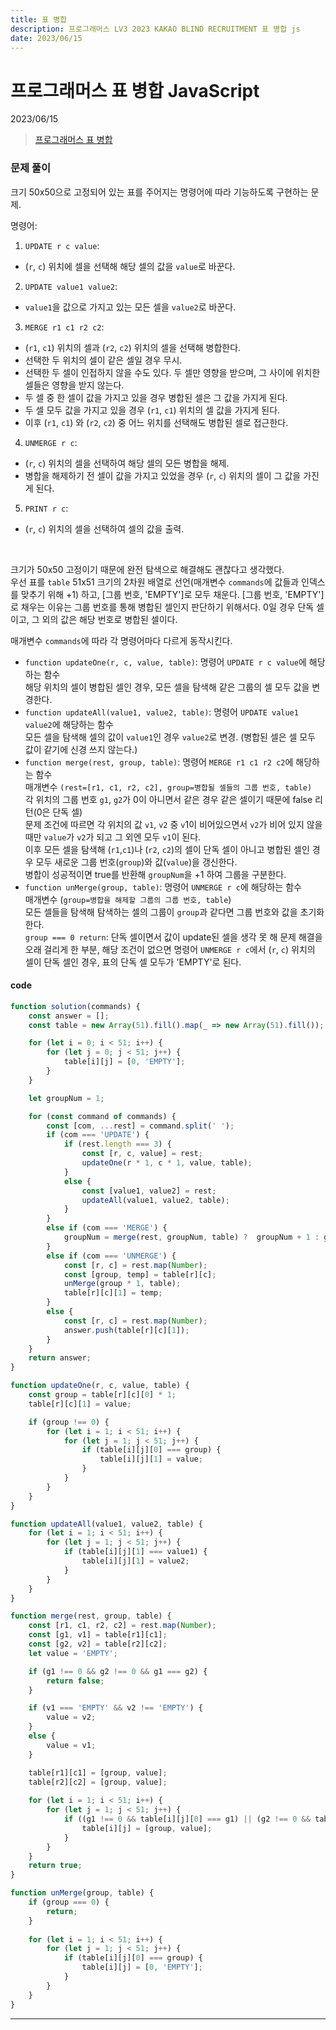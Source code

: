 ```yaml
---
title: 표 병합
description: 프로그래머스 LV3 2023 KAKAO BLIND RECRUITMENT 표 병합 js 
date: 2023/06/15
---
```


# 프로그래머스 표 병합 JavaScript
<div class="flex justify-end text-sm">2023/06/15</div>

> <a href="https://school.programmers.co.kr/learn/courses/30/lessons/150366" target="_blank" class="font-bold">프로그래머스 표 병합</a>

### 문제 풀이
크기 50x50으로 고정되어 있는 표를 주어지는 명령어에 따라 기능하도록 구현하는 문제.  

명령어: 
1. `UPDATE r c value`:  
- (`r`, `c`) 위치에 셀을 선택해 해당 셀의 값을 `value`로 바꾼다.
2. `UPDATE value1 value2`:  
- `value1`을 값으로 가지고 있는 모든 셀을 `value2`로 바꾼다.
3. `MERGE r1 c1 r2 c2`:  
- (`r1`, `c1`) 위치의 셀과 (`r2`, `c2`) 위치의 셀을 선택해 병합한다.
- 선택한 두 위치의 셀이 같은 셀일 경우 무시.
- 선택한 두 셀이 인접하지 않을 수도 있다. 두 셀만 영향을 받으며, 그 사이에 위치한 셀들은 영향을 받지 않는다.
- 두 셀 중 한 셀이 값을 가지고 있을 경우 병합된 셀은 그 값을 가지게 된다.
- 두 셀 모두 값을 가지고 있을 경우 (`r1`, `c1`) 위치의 셀 값을 가지게 된다.
- 이후 (`r1`, `c1`) 와 (`r2`, `c2`) 중 어느 위치를 선택해도 병합된 셀로 접근한다. 
4. `UNMERGE r c`:  
- (`r`, `c`) 위치의 셀을 선택하여 해당 셀의 모든 병합을 해제.
- 병합을 해제하기 전 셀이 값을 가지고 있었을 경우 (`r`, `c`) 위치의 셀이 그 값을 가진 게 된다.
5. `PRINT r c`:  
- (`r`, `c`) 위치의 셀을 선택하여 셀의 값을 출력.    

<br />


크기가 50x50 고정이기 때문에 완전 탐색으로 해결해도 괜찮다고 생각했다.  
우선 표를 `table` 51x51 크기의 2차원 배열로 선언(매개변수 `commands`에 값들과 인덱스를 맞추기 위해 +1) 하고, \[그룹 번호, 'EMPTY']로 모두 채운다. \[그룹 번호, 'EMPTY']로 채우는 이유는 그룹 번호를 통해 병합된 셀인지 판단하기 위해서다. 0일 경우 단독 셀이고, 그 외의 값은 해당 번호로 병합된 셀이다.  

매개변수 `commands`에 따라 각 명령어마다 다르게 동작시킨다.  
- `function updateOne(r, c, value, table)`: 명령어 `UPDATE r c value`에 해당하는 함수  
해당 위치의 셀이 병합된 셀인 경우, 모든 셀을 탐색해 같은 그룹의 셀 모두 값을 변경한다.  
- `function updateAll(value1, value2, table)`: 명령어 `UPDATE value1 value2`에 해당하는 함수  
모든 셀을 탐색해 셀의 값이 `value1`인 경우 `value2`로 변경. (병합된 셀은 셀 모두 값이 같기에 신경 쓰지 않는다.)  
- `function merge(rest, group, table)`: 명령어 `MERGE r1 c1 r2 c2`에 해당하는 함수  
매개변수 `(rest=[r1, c1, r2, c2], group=병합될 셀들의 그룹 번호, table)`  
각 위치의 그룹 번호 `g1`, `g2`가 0이 아니면서 같은 경우 같은 셀이기 때문에 false 리턴(0은 단독 셀)  
문제 조건에 따르면 각 위치의 값 `v1`, `v2` 중 `v`1이 비어있으면서 `v2`가 비어 있지 않을 때만 `value`가 `v2`가 되고 그 외엔 모두 `v1`이 된다.  
이후 모든 셀을 탐색해 (`r1`,`c1`)나 (`r2`, `c2`)의 셀이 단독 셀이 아니고 병합된 셀인 경우 모두 새로운 그룹 번호(`group`)와 값(`value`)을 갱신한다.  
병합이 성공적이면 true를 반환해 `groupNum`을 +1 하여 그룹을 구분한다.  
- `function unMerge(group, table)`: 명령어 `UNMERGE r c`에 해당하는 함수  
매개변수 (`group=병합을 해제할 그룹의 그룹 번호, table`)  
모든 셀들을 탐색해 탐색하는 셀의 그룹이 `group`과 같다면 그룹 번호와 값을 초기화한다.  
`group === 0 return`: 단독 셀이면서 값이 update된 셀을 생각 못 해 문제 해결을 오래 걸리게 한 부분, 해당 조건이 없으면 명령어 `UNMERGE r c`에서 (`r`, `c`) 위치의 셀이 단독 셀인 경우, 표의 단독 셀 모두가 'EMPTY'로 된다.  

#### code

```js
function solution(commands) {
    const answer = [];
    const table = new Array(51).fill().map(_ => new Array(51).fill());

    for (let i = 0; i < 51; i++) {
        for (let j = 0; j < 51; j++) {
            table[i][j] = [0, 'EMPTY'];
        }
    }

    let groupNum = 1;

    for (const command of commands) {
        const [com, ...rest] = command.split(' ');
        if (com === 'UPDATE') {
            if (rest.length === 3) {
                const [r, c, value] = rest;
                updateOne(r * 1, c * 1, value, table);
            }
            else {
                const [value1, value2] = rest;
                updateAll(value1, value2, table);
            }
        }
        else if (com === 'MERGE') {
            groupNum = merge(rest, groupNum, table) ?  groupNum + 1 : groupNum;
        }
        else if (com === 'UNMERGE') {
            const [r, c] = rest.map(Number);
            const [group, temp] = table[r][c];
            unMerge(group * 1, table);
            table[r][c][1] = temp;
        }
        else {
            const [r, c] = rest.map(Number);
            answer.push(table[r][c][1]);
        }
    }
    return answer;
}

function updateOne(r, c, value, table) {
    const group = table[r][c][0] * 1;
    table[r][c][1] = value;

    if (group !== 0) {
        for (let i = 1; i < 51; i++) {
            for (let j = 1; j < 51; j++) {
                if (table[i][j][0] === group) {
                    table[i][j][1] = value;
                }
            }
        }
    }
}

function updateAll(value1, value2, table) {
    for (let i = 1; i < 51; i++) {
        for (let j = 1; j < 51; j++) {
            if (table[i][j][1] === value1) {
                table[i][j][1] = value2;
            }
        }
    }
}

function merge(rest, group, table) {
    const [r1, c1, r2, c2] = rest.map(Number);
    const [g1, v1] = table[r1][c1];
    const [g2, v2] = table[r2][c2];
    let value = 'EMPTY';

    if (g1 !== 0 && g2 !== 0 && g1 === g2) {
        return false;
    }

    if (v1 === 'EMPTY' && v2 !== 'EMPTY') {
        value = v2;
    }
    else {
        value = v1;
    }

    table[r1][c1] = [group, value];
    table[r2][c2] = [group, value];
    
    for (let i = 1; i < 51; i++) {
        for (let j = 1; j < 51; j++) {
            if ((g1 !== 0 && table[i][j][0] === g1) || (g2 !== 0 && table[i][j][0] === g2) ) {
                table[i][j] = [group, value];
            }
        }
    }
    return true;
}

function unMerge(group, table) {
    if (group === 0) {
        return;
    }
    
    for (let i = 1; i < 51; i++) {
        for (let j = 1; j < 51; j++) {
            if (table[i][j][0] === group) {
                table[i][j] = [0, 'EMPTY'];
            }
        }
    }
}

```




---